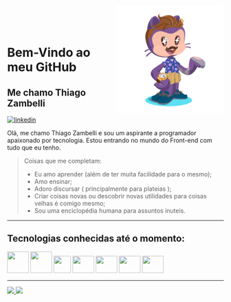 <img align="right" width="50%" style="margin-top:-20px" src="eu.png">

</br>
</br>

<div dsplay="inline-block">
 
 <h1 align="left">Bem-Vindo ao meu GitHub</h1>
 <h2 align="left">Me chamo Thiago Zambelli</h2>
 
  <a href="https://www.linkedin.com/in/thiagozambelli">
    <img width="80px" src="https://i.ibb.co/RyZx12b/linkedin.png" alt="linkedin" style="vertical-align:top;">
  </a>
</div>







Olá, me chamo Thiago Zambelli e sou um aspirante a programador apaixonado por tecnologia. Estou entrando no mundo do Front-end com tudo que eu tenho.


>Coisas que me completam:
> - Eu amo aprender (além de ter muita facilidade para o mesmo);
> - Amo ensinar;
> - Adoro discursar ( principalmente para plateias );
> - Criar coisas novas ou descobrir novas utilidades para coisas velhas é comigo mesmo;
> - Sou uma enciclopédia humana para assuntos inuteis.


<hr>

## Tecnologias conhecidas até o momento:

<img src="https://cdn.jsdelivr.net/gh/devicons/devicon/icons/css3/css3-original-wordmark.svg" width="50" height="50"/>  <img src="https://cdn.jsdelivr.net/gh/devicons/devicon/icons/html5/html5-original-wordmark.svg" width="50" height="50"/>  <img src="https://cdn.jsdelivr.net/gh/devicons/devicon/icons/javascript/javascript-original.svg" width="40" height="40"/> <img src="https://cdn.jsdelivr.net/gh/devicons/devicon/icons/react/react-original-wordmark.svg" width="50" height="40"/> <img src="https://cdn.jsdelivr.net/gh/devicons/devicon/icons/sass/sass-original.svg" width="50" height="40"/> <img src="https://cdn.jsdelivr.net/gh/devicons/devicon/icons/git/git-original.svg" width="50" height="40"/> <img src="https://cdn.jsdelivr.net/gh/devicons/devicon/icons/github/github-original.svg" width="50" height="40"/>

<hr>

<div>
<a href="https://github.com/ThiagoZambelli">
<img height="180em" src="https://github-readme-stats.vercel.app/api/top-langs/?username=ThiagoZambelli&layout=compact&langs_count=7&theme=dracula"/>
<img height="180em" src="https://github-readme-stats.vercel.app/api?username=ThiagoZambelli&show_icons=true&theme=dracula&include_all_commits=true&count_private=true"/>
</div>
